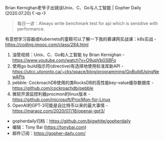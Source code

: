 Brian Kernighan老爷子出镜谈Unix、C、Go与人工智能 | Gopher Daily (2020.07.20) ʕ◔ϖ◔ʔ

>每日一谚：Always write benchmark test for api which is sensitive with performance.

有意想学习容器或Kubernets的童鞋可以了解一下我的慕课网实战课：k8s实战 - https://coding.imooc.com/class/284.html

1. 油管视频：Unix、C、Go和人工智能 by Brian Kernighan - https://www.youtube.com/watch?v=O9upVbGSBFo
2. 使用go build指示符(directive)有选择地使用标准库新API - https://utcc.utoronto.ca/~cks/space/blog/programming/GoBuildUsingNewAPIs
3. pebble: CockroachDB使用的类RocksDB的高性能key-value缓存数据库 - https://github.com/cockroachdb/pebble
4. 微软开源监控利器procmon的linux版本 - https://github.com/microsoft/ProcMon-for-Linux
5. OpenAI的GPT-3可能是自比特币以来的最大事情 - https://maraoz.com/2020/07/18/openai-gpt3/

* gopherdaily归档：https://github.com/bigwhite/gopherdaily
* 编辑：Tony Bai (https://tonybai.com)
* 邮件订阅：https://gopher-daily.com/



